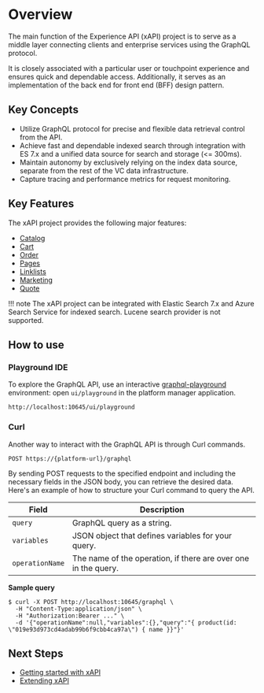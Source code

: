 # Overview

The main function of the Experience API (xAPI) project is to serve as a middle layer connecting clients and enterprise services using the GraphQL protocol. 

It is closely associated with a particular user or touchpoint experience and ensures quick and dependable access. Additionally, it serves as an implementation of the back end for front end (BFF) design pattern.

## Key Concepts

* Utilize GraphQL protocol for precise and flexible data retrieval control from the API.
* Achieve fast and dependable indexed search through integration with ES 7.x and a unified data source for search and storage (<= 300ms).
* Maintain autonomy by exclusively relying on the index data source, separate from the rest of the VC data infrastructure.
* Capture tracing and performance metrics for request monitoring.

## Key Features

The xAPI project provides the following major features:

- [Catalog](Catalog/overview.md)
- [Cart](Cart/overview.md)
- [Order](Order/overview.md)
- [Pages](Pages/overview.md)
- [Linklists](Linklists/overview.md)
- [Marketing](Quote/overview.md)
- [Quote](Quote/overview.md)

!!! note
	The xAPI project can be integrated with Elastic Search 7.x and Azure Search Service for indexed search. Lucene search provider is not supported.

## How to use

### Playground IDE
To explore the GraphQL API, use an interactive [graphql-playground](https://github.com/prisma-labs/graphql-playground) environment: open `ui/playground` in the platform manager application.

```
http://localhost:10645/ui/playground
```

### Curl
Another way to interact with the GraphQL API is through Curl commands. 

```curl
POST https://{platform-url}/graphql
```

By sending POST requests to the specified endpoint and including the necessary fields in the JSON body, you can retrieve the desired data. Here's an example of how to structure your Curl command to query the API.

| Field           	| Description                                                    	|
|-----------------	|----------------------------------------------------------------	|
| `query`         	| GraphQL query as a string.                                     	|
| `variables`     	| JSON object that defines variables for your query.             	|
| `operationName` 	| The name of the operation, if there are over one in the query. 	|

**Sample query**

```curl linenums="1"
$ curl -X POST http://localhost:10645/graphql \
  -H "Content-Type:application/json" \
  -H "Authorization:Bearer ..." \
  -d '{"operationName":null,"variables":{},"query":"{ product(id: \"019e93d973cd4adab99b6f9cbb4ca97a\") { name }}"}'
```

## Next Steps

* [Getting started with xAPI](getting-started.md)
* [Extending xAPI](x-api-extensions.md)